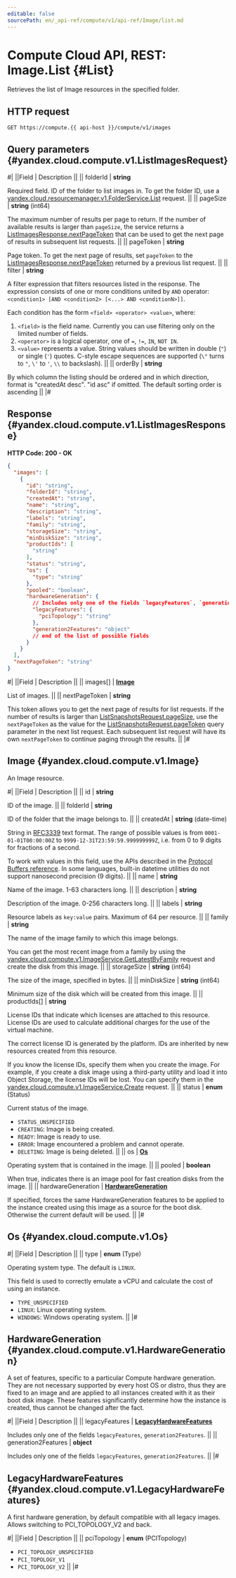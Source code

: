 ```yaml
---
editable: false
sourcePath: en/_api-ref/compute/v1/api-ref/Image/list.md
---
```


# Compute Cloud API, REST: Image.List {#List}

Retrieves the list of Image resources in the specified folder.

## HTTP request

```
GET https://compute.{{ api-host }}/compute/v1/images
```

## Query parameters {#yandex.cloud.compute.v1.ListImagesRequest}

#|
||Field | Description ||
|| folderId | **string**

Required field. ID of the folder to list images in.
To get the folder ID, use a [yandex.cloud.resourcemanager.v1.FolderService.List](/docs/resource-manager/api-ref/Folder/list#List) request. ||
|| pageSize | **string** (int64)

The maximum number of results per page to return. If the number of available
results is larger than `pageSize`,
the service returns a [ListImagesResponse.nextPageToken](#yandex.cloud.compute.v1.ListImagesResponse)
that can be used to get the next page of results in subsequent list requests. ||
|| pageToken | **string**

Page token. To get the next page of results, set `pageToken` to the
[ListImagesResponse.nextPageToken](#yandex.cloud.compute.v1.ListImagesResponse) returned by a previous list request. ||
|| filter | **string**

A filter expression that filters resources listed in the response.
The expression consists of one or more conditions united by `AND` operator: `<condition1> [AND <condition2> [<...> AND <conditionN>]]`.

Each condition has the form `<field> <operator> <value>`, where:
1. `<field>` is the field name. Currently you can use filtering only on the limited number of fields.
2. `<operator>` is a logical operator, one of `=`, `!=`, `IN`, `NOT IN`.
3. `<value>` represents a value.
String values should be written in double (`"`) or single (`'`) quotes. C-style escape sequences are supported (`\"` turns to `"`, `\'` to `'`, `\\` to backslash). ||
|| orderBy | **string**

By which column the listing should be ordered and in which direction,
format is "createdAt desc". "id asc" if omitted.
The default sorting order is ascending ||
|#

## Response {#yandex.cloud.compute.v1.ListImagesResponse}

**HTTP Code: 200 - OK**

```json
{
  "images": [
    {
      "id": "string",
      "folderId": "string",
      "createdAt": "string",
      "name": "string",
      "description": "string",
      "labels": "string",
      "family": "string",
      "storageSize": "string",
      "minDiskSize": "string",
      "productIds": [
        "string"
      ],
      "status": "string",
      "os": {
        "type": "string"
      },
      "pooled": "boolean",
      "hardwareGeneration": {
        // Includes only one of the fields `legacyFeatures`, `generation2Features`
        "legacyFeatures": {
          "pciTopology": "string"
        },
        "generation2Features": "object"
        // end of the list of possible fields
      }
    }
  ],
  "nextPageToken": "string"
}
```

#|
||Field | Description ||
|| images[] | **[Image](#yandex.cloud.compute.v1.Image)**

List of images. ||
|| nextPageToken | **string**

This token allows you to get the next page of results for list requests. If the number of results
is larger than [ListSnapshotsRequest.pageSize](/docs/compute/api-ref/Snapshot/list#yandex.cloud.compute.v1.ListSnapshotsRequest), use
the `nextPageToken` as the value
for the [ListSnapshotsRequest.pageToken](/docs/compute/api-ref/Snapshot/list#yandex.cloud.compute.v1.ListSnapshotsRequest) query parameter
in the next list request. Each subsequent list request will have its own
`nextPageToken` to continue paging through the results. ||
|#

## Image {#yandex.cloud.compute.v1.Image}

An Image resource.

#|
||Field | Description ||
|| id | **string**

ID of the image. ||
|| folderId | **string**

ID of the folder that the image belongs to. ||
|| createdAt | **string** (date-time)

String in [RFC3339](https://www.ietf.org/rfc/rfc3339.txt) text format. The range of possible values is from
`0001-01-01T00:00:00Z` to `9999-12-31T23:59:59.999999999Z`, i.e. from 0 to 9 digits for fractions of a second.

To work with values in this field, use the APIs described in the
[Protocol Buffers reference](https://developers.google.com/protocol-buffers/docs/reference/overview).
In some languages, built-in datetime utilities do not support nanosecond precision (9 digits). ||
|| name | **string**

Name of the image. 1-63 characters long. ||
|| description | **string**

Description of the image. 0-256 characters long. ||
|| labels | **string**

Resource labels as `key:value` pairs. Maximum of 64 per resource. ||
|| family | **string**

The name of the image family to which this image belongs.

You can get the most recent image from a family by using
the [yandex.cloud.compute.v1.ImageService.GetLatestByFamily](/docs/compute/api-ref/Image/getLatestByFamily#GetLatestByFamily) request
and create the disk from this image. ||
|| storageSize | **string** (int64)

The size of the image, specified in bytes. ||
|| minDiskSize | **string** (int64)

Minimum size of the disk which will be created from this image. ||
|| productIds[] | **string**

License IDs that indicate which licenses are attached to this resource.
License IDs are used to calculate additional charges for the use of the virtual machine.

The correct license ID is generated by the platform. IDs are inherited by new resources created from this resource.

If you know the license IDs, specify them when you create the image.
For example, if you create a disk image using a third-party utility and load it into Object Storage, the license IDs will be lost.
You can specify them in the [yandex.cloud.compute.v1.ImageService.Create](/docs/compute/api-ref/Image/create#Create) request. ||
|| status | **enum** (Status)

Current status of the image.

- `STATUS_UNSPECIFIED`
- `CREATING`: Image is being created.
- `READY`: Image is ready to use.
- `ERROR`: Image encountered a problem and cannot operate.
- `DELETING`: Image is being deleted. ||
|| os | **[Os](#yandex.cloud.compute.v1.Os)**

Operating system that is contained in the image. ||
|| pooled | **boolean**

When true, indicates there is an image pool for fast creation disks from the image. ||
|| hardwareGeneration | **[HardwareGeneration](#yandex.cloud.compute.v1.HardwareGeneration)**

If specified, forces the same HardwareGeneration features to be applied to the instance
created using this image as a source for the boot disk. Otherwise the current default will be used. ||
|#

## Os {#yandex.cloud.compute.v1.Os}

#|
||Field | Description ||
|| type | **enum** (Type)

Operating system type. The default is `LINUX`.

This field is used to correctly emulate a vCPU and calculate the cost of using an instance.

- `TYPE_UNSPECIFIED`
- `LINUX`: Linux operating system.
- `WINDOWS`: Windows operating system. ||
|#

## HardwareGeneration {#yandex.cloud.compute.v1.HardwareGeneration}

A set of features, specific to a particular Compute hardware generation.
They are not necessary supported by every host OS or distro, thus they are fixed to an image
and are applied to all instances created with it as their boot disk image.
These features significantly determine how the instance is created, thus cannot be changed after the fact.

#|
||Field | Description ||
|| legacyFeatures | **[LegacyHardwareFeatures](#yandex.cloud.compute.v1.LegacyHardwareFeatures)**

Includes only one of the fields `legacyFeatures`, `generation2Features`. ||
|| generation2Features | **object**

Includes only one of the fields `legacyFeatures`, `generation2Features`. ||
|#

## LegacyHardwareFeatures {#yandex.cloud.compute.v1.LegacyHardwareFeatures}

A first hardware generation, by default compatible with all legacy images.
Allows switching to PCI_TOPOLOGY_V2 and back.

#|
||Field | Description ||
|| pciTopology | **enum** (PCITopology)

- `PCI_TOPOLOGY_UNSPECIFIED`
- `PCI_TOPOLOGY_V1`
- `PCI_TOPOLOGY_V2` ||
|#